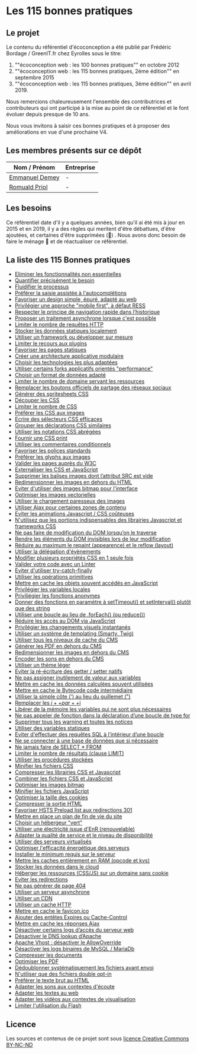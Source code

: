 # Les 115 bonnes pratiques
## Le projet

Le contenu du référentiel d'écoconception a été publié par Frédéric Bordage / GreenIT.fr chez Eyrolles sous le titre:

1. ""écoconception web : les 100 bonnes pratiques"" en octobre 2012
2. ""écoconception web : les 115 bonnes pratiques, 2ème édition"" en septembre 2015
3. ""écoconception web : les 115 bonnes pratiques, 3ème édition"" en avril 2019.

Nous remercions chaleureusement l'ensemble des contributrices et contributeurs qui ont participé à la mise au point de ce référentiel et le font évoluer depuis presque de 10 ans.

Nous vous invitons à saisir ces bonnes pratiques et à proposer des améliorations en vue d'une prochaine V4.

## Les membres présents sur ce dépôt
Nom / Prénom                                        | Entreprise
------------                                        | -------------         
[Emmanuel Demey](https://github.com/EmmanuelDemey)  | -
[Romuald Priol](https://github.com/DocRoms)         | -

## Les besoins
Ce référentiel date d'il y a quelques années, bien qu'il ai été mis à jour en 2015 et en 2019, il y a des règles qui 
meritent d'être débattues, d'être ajoutées, et certaines d'être supprimées (:speak_no_evil:) .
Nous avons donc besoin de faire le ménage :tada: et de réactualiser ce référentiel.

## La liste des 115 Bonnes pratiques

* [Eliminer les fonctionnalités non essentielles](/chapters/bonne_pratique_001_fr.md)
* [Quantifier précisément le besoin](/chapters/bonne_pratique_002_fr.md)
* [Fluidifier le processus](/chapters/bonne_pratique_003_fr.md)
* [Préférer la saisie assistée à l'autocomplétions](/chapters/bonne_pratique_004_fr.md)
* [Favoriser un design simple, épuré, adapté au web](/chapters/bonne_pratique_005_fr.md)
* [Privilégier une approche "mobile first", à défaut RESS](/chapters/bonne_pratique_006_fr.md)
* [Respecter le principe de navigation rapide dans l’historique](/chapters/bonne_pratique_007_fr.md)
* [Proposer un traitement asynchrone lorsque c'est possible](/chapters/bonne_pratique_008_fr.md)
* [Limiter le nombre de requêtes HTTP](/chapters/bonne_pratique_009_fr.md)
* [Stocker les données statiques localement](/chapters/bonne_pratique_010_fr.md)
* [Utiliser un framework ou développer sur mesure](/chapters/bonne_pratique_011_fr.md)
* [Limiter le recours aux plugins](/chapters/bonne_pratique_012_fr.md)
* [Favoriser les pages statiques](/chapters/bonne_pratique_013_fr.md)
* [Créer une architecture applicative modulaire](/chapters/bonne_pratique_014_fr.md)
* [Choisir les technologies les plus adaptées](/chapters/bonne_pratique_015_fr.md)
* [Utiliser certains forks applicatifs orientés "performance"](/chapters/bonne_pratique_016_fr.md)
* [Choisir un format de données adapté](/chapters/bonne_pratique_017_fr.md)
* [Limiter le nombre de domaine servant les ressources](/chapters/bonne_pratique_018_fr.md)
* [Remplacer les boutons officiels de partage des réseaux sociaux](/chapters/bonne_pratique_019_fr.md)
* [Générer des spritesheets CSS](/chapters/bonne_pratique_020_fr.md)
* [Découper les CSS](/chapters/bonne_pratique_021_fr.md)
* [Limiter le nombre de CSS](/chapters/bonne_pratique_022_fr.md)
* [Préférer les CSS aux images](/chapters/bonne_pratique_023_fr.md)
* [Ecrire des sélecteurs CSS efficaces](/chapters/bonne_pratique_024_fr.md)
* [Grouper les déclarations CSS similaires](/chapters/bonne_pratique_025_fr.md)
* [Utiliser les notations CSS abrégées](/chapters/bonne_pratique_026_fr.md)
* [Fournir une CSS print](/chapters/bonne_pratique_027_fr.md)
* [Utiliser les commentaires conditionnels](/chapters/bonne_pratique_028_fr.md)
* [Favoriser les polices standards](/chapters/bonne_pratique_029_fr.md)
* [Préférer les glyphs aux images](/chapters/bonne_pratique_030_fr.md)
* [Valider les pages auprès du W3C](/chapters/bonne_pratique_031_fr.md)
* [Externaliser les CSS et JavaScript](/chapters/bonne_pratique_032_fr.md)
* [Supprimer les balises images dont l’attribut SRC est vide](/chapters/bonne_pratique_033_fr.md)
* [Redimensionner les images en dehors du HTML](/chapters/bonne_pratique_034_fr.md)
* [Eviter d'utiliser des images bitmap pour l'interface](/chapters/bonne_pratique_035_fr.md)
* [Optimiser les images vectorielles](/chapters/bonne_pratique_036_fr.md)
* [Utiliser le chargement paresseux des images](/chapters/bonne_pratique_037_fr.md)
* [Utiliser Ajax pour certaines zones de contenu](/chapters/bonne_pratique_038_fr.md)
* [Eviter les animations Javascript / CSS coûteuses](/chapters/bonne_pratique_039_fr.md)
* [N'utilisez que les portions indispensables des librairies Javascript et frameworks CSS](/chapters/bonne_pratique_040_fr.md)
* [Ne pas faire de modification du DOM lorsqu’on le traverse](/chapters/bonne_pratique_041_fr.md)
* [Rendre les éléments du DOM invisibles lors de leur modification](/chapters/bonne_pratique_042_fr.md)
* [Réduire au maximum le repaint (appearence) et le reflow (layout)](/chapters/bonne_pratique_043_fr.md)
* [Utiliser la délégation d'évènements](/chapters/bonne_pratique_044_fr.md)
* [Modifier plusieurs propriétés CSS en 1 seule fois](/chapters/bonne_pratique_045_fr.md)
* [Valider votre code avec un Linter](/chapters/bonne_pratique_046_fr.md)
* [Eviter d'utiliser try-catch-finally](/chapters/bonne_pratique_047_fr.md)
* [Utiliser les opérations primitives](/chapters/bonne_pratique_048_fr.md)
* [Mettre en cache les objets souvent accédés en JavaScript](/chapters/bonne_pratique_049_fr.md)
* [Privilégier les variables locales](/chapters/bonne_pratique_050_fr.md)
* [Priviliégier les fonctions anonymes](/chapters/bonne_pratique_051_fr.md)
* [Donner des fonctions en paramètre à setTimeout() et setInterval() plutôt que des string](/chapters/bonne_pratique_052_fr.md)
* [Utiliser une boucle au lieu de .forEach() (ou reduce())](/chapters/bonne_pratique_053_fr.md)
* [Réduire les accès au DOM via JavaScript](/chapters/bonne_pratique_054_fr.md)
* [Privilégier les changements visuels instantanés](/chapters/bonne_pratique_055_fr.md)
* [Utiliser un système de templating (Smarty, Twig)](/chapters/bonne_pratique_056_fr.md)
* [Utiliser tous les niveaux de cache du CMS](/chapters/bonne_pratique_057_fr.md)
* [Générer les PDF en dehors du CMS](/chapters/bonne_pratique_058_fr.md)
* [Redimensionner les images en dehors du CMS](/chapters/bonne_pratique_059_fr.md)
* [Encoder les sons en dehors du CMS](/chapters/bonne_pratique_060_fr.md)
* [Utiliser un thème léger](/chapters/bonne_pratique_061_fr.md)
* [Eviter la ré-écriture des getter / setter natifs](/chapters/bonne_pratique_062_fr.md)
* [Ne pas assigner inutilement de valeur aux variables](/chapters/bonne_pratique_063_fr.md)
* [Mettre en cache les données calculées souvent utilisées](/chapters/bonne_pratique_064_fr.md)
* [Mettre en cache le Bytecode code intermédiaire](/chapters/bonne_pratique_065_fr.md)
* [Utiliser la simple côte (') au lieu du guillemet (")](/chapters/bonne_pratique_066_fr.md)
* [Remplacer les $i++ par ++$i](/chapters/bonne_pratique_067_fr.md)
* [Libérer de la mémoire les variables qui ne sont plus nécessaires](/chapters/bonne_pratique_068_fr.md)
* [Ne pas appeler de fonction dans la déclaration d’une boucle de type for](/chapters/bonne_pratique_069_fr.md)
* [Supprimer tous les warning et toutes les notices](/chapters/bonne_pratique_070_fr.md)
* [Utiliser des variables statiques](/chapters/bonne_pratique_071_fr.md)
* [Eviter d'effectuer des requêtes SQL à l’intérieur d’une boucle](/chapters/bonne_pratique_072_fr.md)
* [Ne se connecter à une base de données que si nécessaire](/chapters/bonne_pratique_073_fr.md)
* [Ne jamais faire de SELECT * FROM](/chapters/bonne_pratique_074_fr.md)
* [Limiter le nombre de résultats (clause LIMIT)](/chapters/bonne_pratique_075_fr.md)
* [Utiliser les procédures stockées](/chapters/bonne_pratique_076_fr.md)
* [Minifier les fichiers CSS](/chapters/bonne_pratique_077_fr.md)
* [Compresser les librairies CSS et Javascript](/chapters/bonne_pratique_078_fr.md)
* [Combiner les fichiers CSS et JavaScript](/chapters/bonne_pratique_079_fr.md)
* [Optimiser les images bitmap](/chapters/bonne_pratique_080_fr.md)
* [Minifier les fichiers JavaScript](/chapters/bonne_pratique_081_fr.md)
* [Optimiser la taille des cookies](/chapters/bonne_pratique_082_fr.md)
* [Compresser la sortie HTML](/chapters/bonne_pratique_083_fr.md)
* [Favoriser HSTS Preload list aux redirections 301](/chapters/bonne_pratique_084_fr.md)
* [Mettre en place un plan de fin de vie du site](/chapters/bonne_pratique_085_fr.md)
* [Choisir un hébergeur "vert"](/chapters/bonne_pratique_086_fr.md)
* [Utiliser une électricité issue d'EnR (renouvelable)](/chapters/bonne_pratique_087_fr.md)
* [Adapter la qualité de service et le niveau de disponibilité](/chapters/bonne_pratique_088_fr.md)
* [Utiliser des serveurs virtualisés](/chapters/bonne_pratique_089_fr.md)
* [Optimiser l'efficacité énergétique des serveurs](/chapters/bonne_pratique_090_fr.md)
* [Installer le minimum requis sur le serveur](/chapters/bonne_pratique_091_fr.md)
* [Mettre les caches entièrement en RAM (opcode et kvs)](/chapters/bonne_pratique_092_fr.md)
* [Stocker les données dans le cloud](/chapters/bonne_pratique_093_fr.md)
* [Héberger les ressources (CSS/JS) sur un domaine sans cookie](/chapters/bonne_pratique_094_fr.md)
* [Eviter les redirections](/chapters/bonne_pratique_095_fr.md)
* [Ne pas générer de page 404](/chapters/bonne_pratique_096_fr.md)
* [Utiliser un serveur asynchrone](/chapters/bonne_pratique_097_fr.md)
* [Utiliser un CDN](/chapters/bonne_pratique_098_fr.md)
* [Utiliser un cache HTTP](/chapters/bonne_pratique_099_fr.md)
* [Mettre en cache le favicon.ico](/chapters/bonne_pratique_100_fr.md)
* [Ajouter des entêtes Expires ou Cache-Control](/chapters/bonne_pratique_101_fr.md)
* [Mettre en cache les réponses Ajax](/chapters/bonne_pratique_102_fr.md)
* [Désactiver certains logs d’accès du serveur web](/chapters/bonne_pratique_103_fr.md)
* [Désactiver le DNS lookup d’Apache](/chapters/bonne_pratique_104_fr.md)
* [Apache Vhost : désactiver le AllowOverride](/chapters/bonne_pratique_105_fr.md)
* [Désactiver les logs binaires de MySQL / MariaDb](/chapters/bonne_pratique_106_fr.md)
* [Compresser les documents](/chapters/bonne_pratique_107_fr.md)
* [Optimiser les PDF](/chapters/bonne_pratique_108_fr.md)
* [Dédoublonner systématiquement les fichiers avant envoi](/chapters/bonne_pratique_109_fr.md)
* [N'utiliser que des fichiers double opt-in](/chapters/bonne_pratique_110_fr.md)
* [Préférer le texte brut au HTML](/chapters/bonne_pratique_111_fr.md)
* [Adapter les sons aux contextes d'écoute](/chapters/bonne_pratique_112_fr.md)
* [Adapter les textes au web](/chapters/bonne_pratique_113_fr.md)
* [Adapter les vidéos aux contextes de visualisation](/chapters/bonne_pratique_114_fr.md)
* [Limiter l'utilisation du Flash](/chapters/bonne_pratique_115_fr.md)

## Licence

Les sources et contenus de ce projet sont sous [licence Creative Commons BY-NC-ND](licence.md)
